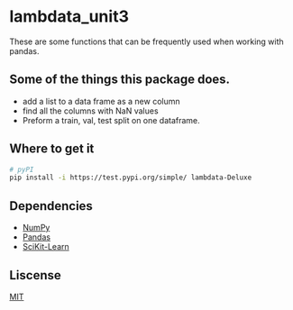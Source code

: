 # lambdata_unit3
These are some functions that can be frequently used when working with pandas.

## Some of the things this package does.

- add a list to a data frame as a new column
- find all the columns with NaN values
- Preform a train, val, test split on one dataframe.

## Where to get it

```sh
# pyPI
pip install -i https://test.pypi.org/simple/ lambdata-Deluxe
```

## Dependencies

- [NumPy](https://www.numpy.org)
- [Pandas](https://pandas.pydata.org/)
- [SciKit-Learn](https://scikit-learn.org/stable/)

## Liscense
[MIT](LICENSE)